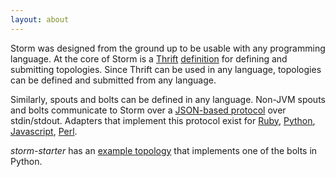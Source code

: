 ```yaml
---
layout: about
---
```


Storm was designed from the ground up to be usable with any programming language. At the core of Storm is a [Thrift](http://thrift.apache.org/) [definition](https://github.com/apache/storm/blob/master/storm-core/src/storm.thrift) for defining and submitting topologies. Since Thrift can be used in any language, topologies can be defined and submitted from any language.

Similarly, spouts and bolts can be defined in any language. Non-JVM spouts and bolts communicate to Storm over a [JSON-based protocol](/documentation/Multilang-protocol.html) over stdin/stdout. Adapters that implement this protocol exist for [Ruby](https://github.com/apache/storm/blob/master/storm-core/src/multilang/rb/storm.rb), [Python](https://github.com/apache/storm/blob/master/storm-core/src/multilang/py/storm.py), [Javascript](https://github.com/apache/storm/blob/master/storm-core/src/multilang/js/storm.js), [Perl](https://github.com/dan-blanchard/io-storm).

*storm-starter* has an [example topology](https://github.com/apache/storm/blob/master/examples/storm-starter/src/jvm/storm/starter/WordCountTopology.java) that implements one of the bolts in Python.

